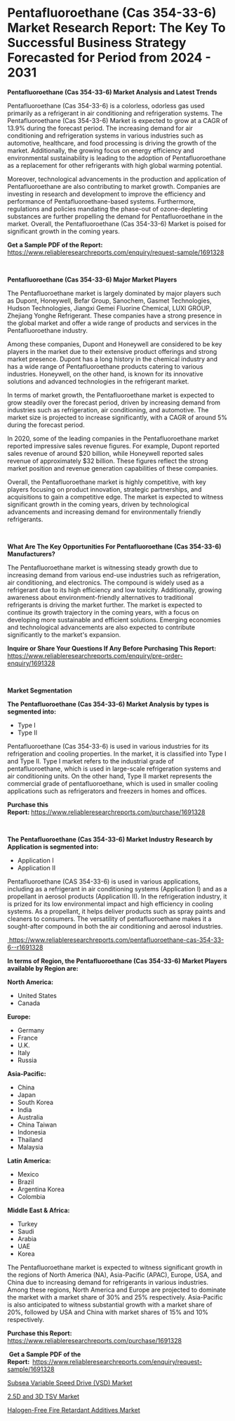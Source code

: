 <p><h1>Pentafluoroethane (Cas 354-33-6) Market Research Report: The Key To Successful Business Strategy Forecasted for Period from 2024 - 2031</h1></p><p><strong>Pentafluoroethane (Cas 354-33-6) Market Analysis and Latest Trends</strong></p>
<p><p>Pentafluoroethane (Cas 354-33-6) is a colorless, odorless gas used primarily as a refrigerant in air conditioning and refrigeration systems. The Pentafluoroethane (Cas 354-33-6) Market is expected to grow at a CAGR of 13.9% during the forecast period. The increasing demand for air conditioning and refrigeration systems in various industries such as automotive, healthcare, and food processing is driving the growth of the market. Additionally, the growing focus on energy efficiency and environmental sustainability is leading to the adoption of Pentafluoroethane as a replacement for other refrigerants with high global warming potential.</p><p>Moreover, technological advancements in the production and application of Pentafluoroethane are also contributing to market growth. Companies are investing in research and development to improve the efficiency and performance of Pentafluoroethane-based systems. Furthermore, regulations and policies mandating the phase-out of ozone-depleting substances are further propelling the demand for Pentafluoroethane in the market. Overall, the Pentafluoroethane (Cas 354-33-6) Market is poised for significant growth in the coming years.</p></p>
<p><strong>Get a Sample PDF of the Report:&nbsp;</strong> <a href="https://www.reliableresearchreports.com/enquiry/request-sample/1691328">https://www.reliableresearchreports.com/enquiry/request-sample/1691328</a></p>
<p>&nbsp;</p>
<p><strong>Pentafluoroethane (Cas 354-33-6) Major Market Players</strong></p>
<p><p>The Pentafluoroethane market is largely dominated by major players such as Dupont, Honeywell, Befar Group, Sanochem, Gasmet Technologies, Hudson Technologies, Jiangxi Gemei Fluorine Chemical, LUXI GROUP, Zhejiang Yonghe Refrigerant. These companies have a strong presence in the global market and offer a wide range of products and services in the Pentafluoroethane industry.</p><p>Among these companies, Dupont and Honeywell are considered to be key players in the market due to their extensive product offerings and strong market presence. Dupont has a long history in the chemical industry and has a wide range of Pentafluoroethane products catering to various industries. Honeywell, on the other hand, is known for its innovative solutions and advanced technologies in the refrigerant market.</p><p>In terms of market growth, the Pentafluoroethane market is expected to grow steadily over the forecast period, driven by increasing demand from industries such as refrigeration, air conditioning, and automotive. The market size is projected to increase significantly, with a CAGR of around 5% during the forecast period.</p><p>In 2020, some of the leading companies in the Pentafluoroethane market reported impressive sales revenue figures. For example, Dupont reported sales revenue of around $20 billion, while Honeywell reported sales revenue of approximately $32 billion. These figures reflect the strong market position and revenue generation capabilities of these companies.</p><p>Overall, the Pentafluoroethane market is highly competitive, with key players focusing on product innovation, strategic partnerships, and acquisitions to gain a competitive edge. The market is expected to witness significant growth in the coming years, driven by technological advancements and increasing demand for environmentally friendly refrigerants.</p></p>
<p>&nbsp;</p>
<p><strong>What Are The Key Opportunities For Pentafluoroethane (Cas 354-33-6) Manufacturers?</strong></p>
<p><p>The Pentafluoroethane market is witnessing steady growth due to increasing demand from various end-use industries such as refrigeration, air conditioning, and electronics. The compound is widely used as a refrigerant due to its high efficiency and low toxicity. Additionally, growing awareness about environment-friendly alternatives to traditional refrigerants is driving the market further. The market is expected to continue its growth trajectory in the coming years, with a focus on developing more sustainable and efficient solutions. Emerging economies and technological advancements are also expected to contribute significantly to the market's expansion.</p></p>
<p><strong>Inquire or Share Your Questions If Any Before Purchasing This Report:</strong> <a href="https://www.reliableresearchreports.com/enquiry/pre-order-enquiry/1691328">https://www.reliableresearchreports.com/enquiry/pre-order-enquiry/1691328</a></p>
<p>&nbsp;</p>
<p><strong>Market Segmentation</strong></p>
<p><strong>The Pentafluoroethane (Cas 354-33-6) Market Analysis by types is segmented into:</strong></p>
<p><ul><li>Type I</li><li>Type II</li></ul></p>
<p><p>Pentafluoroethane (Cas 354-33-6) is used in various industries for its refrigeration and cooling properties. In the market, it is classified into Type I and Type II. Type I market refers to the industrial grade of pentafluoroethane, which is used in large-scale refrigeration systems and air conditioning units. On the other hand, Type II market represents the commercial grade of pentafluoroethane, which is used in smaller cooling applications such as refrigerators and freezers in homes and offices.</p></p>
<p><strong>Purchase this Report:&nbsp;</strong><a href="https://www.reliableresearchreports.com/purchase/1691328">https://www.reliableresearchreports.com/purchase/1691328</a></p>
<p>&nbsp;</p>
<p><strong>The Pentafluoroethane (Cas 354-33-6) Market Industry Research by Application is segmented into:</strong></p>
<p><ul><li>Application I</li><li>Application II</li></ul></p>
<p><p>Pentafluoroethane (CAS 354-33-6) is used in various applications, including as a refrigerant in air conditioning systems (Application I) and as a propellant in aerosol products (Application II). In the refrigeration industry, it is prized for its low environmental impact and high efficiency in cooling systems. As a propellant, it helps deliver products such as spray paints and cleaners to consumers. The versatility of pentafluoroethane makes it a sought-after compound in both the air conditioning and aerosol industries.</p></p>
<p><a href="https://www.reliableresearchreports.com/pentafluoroethane-cas-354-33-6--r1691328">&nbsp;https://www.reliableresearchreports.com/pentafluoroethane-cas-354-33-6--r1691328</a></p>
<p><strong>In terms of Region, the Pentafluoroethane (Cas 354-33-6) Market Players available by Region are:</strong></p>
<p>
    <p> <strong> North America: </strong>
        <ul>
            <li>United States</li>
            <li>Canada</li>
        </ul>
        </p> 
    <p> <strong> Europe: </strong>
        <ul>
            <li>Germany</li>
            <li>France</li>
            <li>U.K.</li>
            <li>Italy</li>
            <li>Russia</li>
        </ul>
        </p> 
    <p> <strong> Asia-Pacific: </strong>
        <ul>
            <li>China</li>
            <li>Japan</li>
            <li>South Korea</li>
            <li>India</li>
            <li>Australia</li>
            <li>China Taiwan</li>
            <li>Indonesia</li>
            <li>Thailand</li>
            <li>Malaysia</li>
        </ul>
        </p> 
    <p> <strong> Latin America: </strong>
        <ul>
            <li>Mexico</li>
            <li>Brazil</li>
            <li>Argentina Korea</li>
            <li>Colombia</li>
        </ul>
        </p> 
    <p> <strong> Middle East & Africa: </strong>
        <ul>
            <li>Turkey</li>
            <li>Saudi</li>
            <li>Arabia</li>
            <li>UAE</li>
            <li>Korea</li>
        </ul>
    </p>
    </p>
<p><p>The Pentafluoroethane market is expected to witness significant growth in the regions of North America (NA), Asia-Pacific (APAC), Europe, USA, and China due to increasing demand for refrigerants in various industries. Among these regions, North America and Europe are projected to dominate the market with a market share of 30% and 25% respectively. Asia-Pacific is also anticipated to witness substantial growth with a market share of 20%, followed by USA and China with market shares of 15% and 10% respectively.</p></p>
<p><strong>Purchase this Report: </strong><a href="https://www.reliableresearchreports.com/purchase/1691328">https://www.reliableresearchreports.com/purchase/1691328</a></p>
<p>&nbsp;<strong>Get a Sample PDF of the Report:&nbsp;&nbsp;</strong><a href="https://www.reliableresearchreports.com/enquiry/request-sample/1691328">https://www.reliableresearchreports.com/enquiry/request-sample/1691328</a></p>
<p><strong></strong></p>
<p><p><a href="https://medium.com/@clairedivash14/global-subsea-variable-speed-drive-vsd-market-analysis-trends-forecasts-and-growth-29c0553d5184">Subsea Variable Speed Drive (VSD) Market</a></p><p><a href="https://medium.com/@bsjdj3773/evaluating-global-2-5d-fd7f59b937d8">2.5D and 3D TSV Market</a></p><p><a href="https://medium.com/@samleffler/halogen-free-fire-retardant-additives-market-a-global-and-regional-analysis-focus-on-region-bb00db70ed5e">Halogen-Free Fire Retardant Additives Market</a></p></p>